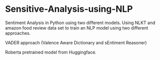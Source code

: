 # Sensitive-Analysis-using-NLP
Sentiment Analysis in Python using two different models.
Using NLKT and amazon food review data set to train an NLP model using two different approaches.

VADER approach (Valence Aware Dictionary and sEntiment Reasoner)

Roberta pretrained model from Huggingface.
